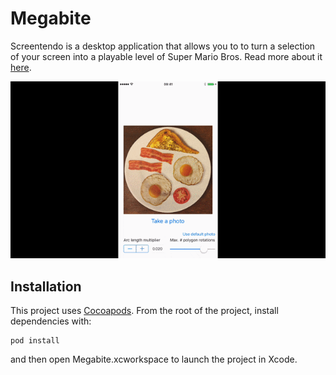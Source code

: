 # Megabite

Screentendo is a desktop application that allows you to to turn a selection of your screen into a playable level of Super Mario Bros. Read more about it [here](http://aaronrandall.com/blog/megabite/).

![](https://github.com/AaronRandall/Megabite/blob/master/Megabite/Assets.xcassets/Megabite.gif)

## Installation

This project uses [Cocoapods](https://guides.cocoapods.org/using/getting-started.html).
From the root of the project, install dependencies with:

    pod install

and then open Megabite.xcworkspace to launch the project in Xcode.
